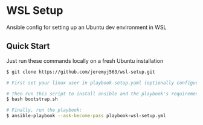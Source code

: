 # WSL Setup
Ansible config for setting up an Ubuntu dev environment in WSL

## Quick Start
Just run these commands locally on a fresh Ubuntu installation
```sh
$ git clone https://github.com/jeremyj563/wsl-setup.git

# First set your linux user in playbook-setup.yaml (optionally configure vars/workspace.yml)

# Then run this script to install ansible and the playbook's requirements:
$ bash bootstrap.sh

# Finally, run the playbook:
$ ansible-playbook --ask-become-pass playbook-wsl-setup.yml
```